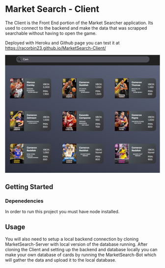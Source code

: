 # Market Search - Client
The Client is the Front End portion of the Market Searcher application. Its used to connect to the backend and make the data that was scrapped searchable without having to open the game.

Deployed with Heroku and Github page you can test it at https://racorbin23.github.io/MarketSearch-Client/

![alt text](https://github.com/Racorbin23/MarketSearch-Client/blob/master/src/images/example.png?raw=true)

## Getting Started

### Depenedencies
In order to run this project you must have node installed. 


## Usage
You will also need to setup a local backend connection by cloning MarketSearch-Server with local version of the database running. After cloning the Client and setting up the backend and database locally you can make your own database of cards by running the MarketSearch-Bot which will gather the data and upload it to the local database.


